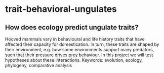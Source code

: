 # trait-behavioral-ungulates

## How does ecology predict ungulate traits? 
Hooved mammals vary in behavioural and life history traits that have affected their capacity for domestication. In turn, these traits are shaped by their environment, e.g. how some environments support many predators, such that their pressure drives prey behaviour. In this project we will test hypotheses about these interactions.
Keywords: evolution, ecology, phylogeny, comparative analysis

